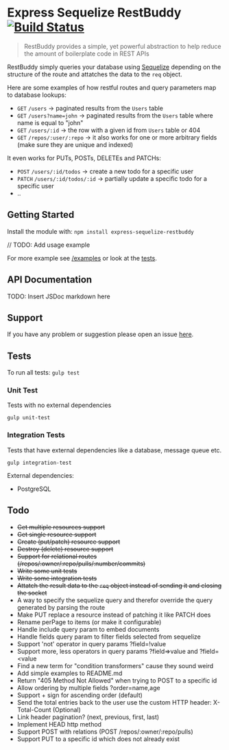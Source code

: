# Express Sequelize RestBuddy [![Build Status](https://travis-ci.org/sveinnfannar/express-sequelize-restbuddy.svg?branch=master)](https://travis-ci.org/sveinnfannar/express-sequelize-restbuddy)
> RestBuddy provides a simple, yet powerful abstraction to help reduce the amount of boilerplate code in REST APIs

RestBuddy simply queries your database using [Sequelize](https://github.com/sequelize/sequelize) depending on the structure of the route and attatches the data to the `req` object.

Here are some examples of how restful routes and query parameters map to database lookups: 
- `GET` `/users` -> paginated results from the `Users` table 
- `GET` `/users?name=john` -> paginated results from the `Users` table where name is equal to "john"
- `GET` `/users/:id` -> the row with a given id from `Users` table or 404
- `GET` `/repos/:user/:repo` -> it also works for one or more arbitrary fields (make sure they are unique and indexed)

It even works for PUTs, POSTs, DELETEs and PATCHs:
- `POST` `/users/:id/todos` -> create a new todo for a specific user
- `PATCH` `/users/:id/todos/:id` -> partially update a specific todo for a specific user
- ..

## Getting Started
Install the module with: `npm install express-sequelize-restbuddy`

// TODO: Add usage example

For more example see [/examples](https://github.com/sveinnfannar/express-sequelize-restbuddy/tree/master/examples) or look at the [tests](https://github.com/sveinnfannar/express-sequelize-restbuddy/tree/master/test).

## API Documentation
TODO: Insert JSDoc markdown here

## Support
If you have any problem or suggestion please open an issue [here](https://github.com/ozinc/express-sequelize-restbuddy/issues).

## Tests
To run all tests:
`gulp test`

### Unit Test
Tests with no external dependencies

`gulp unit-test`

### Integration Tests
Tests that have external dependencies like a database, message queue etc.

`gulp integration-test`

External dependencies:
- PostgreSQL

## Todo
- ~~Get multiple resources support~~
- ~~Get single resource support~~
- ~~Create (put/patch) resource support~~
- ~~Destroy (delete) resource support~~
- ~~Support for relational routes (/repos/:owner/:repo/pulls/:number/commits)~~
- ~~Write some unit tests~~
- ~~Write some integration tests~~
- ~~Attatch the result data to the `req` object instead of sending it and closing the socket~~
- A way to specify the sequelize query and therefor override the query generated by parsing the route
- Make PUT replace a resource instead of patching it like PATCH does
- Rename perPage to items (or make it configurable)
- Handle include query param to embed documents
- Handle fields query param to filter fields selected from sequelize
- Support 'not' operator in query params ?field=!value
- Support more, less operators in query params ?field=>value and ?field=<value
- Find a new term for "condition transformers" cause they sound weird
- Add simple examples to README.md
- Return "405 Method Not Allowed" when trying to POST to a specific id
- Allow ordering by multiple fields ?order=name,age
- Support + sign for ascending order (default)
- Send the total entries back to the user use the custom HTTP header: X-Total-Count (Optional)
- Link header pagination? (next, previous, first, last)
- Implement HEAD http method
- Support POST with relations (POST /repos/:owner/:repo/pulls)
- Support PUT to a specific id which does not already exist
